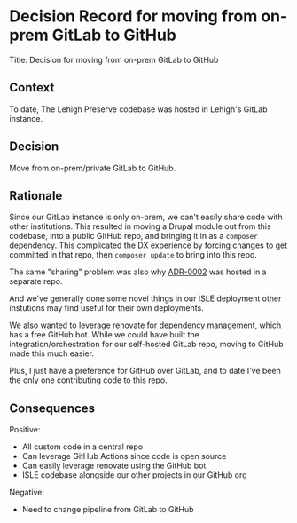 # Decision Record for moving from on-prem GitLab to GitHub

Title: Decision for moving from on-prem GitLab to GitHub

## Context

To date, The Lehigh Preserve codebase was hosted in Lehigh's GitLab instance.

## Decision

Move from on-prem/private GitLab to GitHub.

## Rationale

Since our GitLab instance is only on-prem, we can't easily share code with other institutions. This resulted in moving a Drupal module out from this codebase, into a public GitHub repo, and bringing it in as a `composer` dependency. This complicated the DX experience by forcing changes to get committed in that repo, then `composer update` to bring into this repo.

The same "sharing" problem was also why [ADR-0002](./0002-caching.md) was hosted in a separate repo.

And we've generally done some novel things in our ISLE deployment other instutions may find useful for their own deployments.

We also wanted to leverage renovate for dependency management, which has a free GitHub bot. While we could have built the integration/orchestration for our self-hosted GitLab repo, moving to GitHub made this much easier.

Plus, I just have a preference for GitHub over GitLab, and to date I've been the only one contributing code to this repo.

## Consequences

Positive:

- All custom code in a central repo
- Can leverage GitHub Actions since code is open source
- Can easily leverage renovate using the GitHub bot
- ISLE codebase alongside our other projects in our GitHub org

Negative:

- Need to change pipeline from GitLab to GitHub
